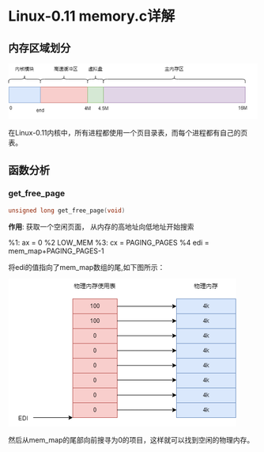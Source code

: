 

# Linux-0.11 memory.c详解

## 内存区域划分
![memory-area](https://github.com/zgjsxx/static-img-repo/raw/main/blog/Linux/Linux-0.11-memory/mem-area.png)


在Linux-0.11内核中，所有进程都使用一个页目录表，而每个进程都有自己的页表。


## 函数分析

### get_free_page
```c
unsigned long get_free_page(void)
```
**作用**: 获取一个空闲页面， 从内存的高地址向低地址开始搜索

%1: ax = 0    %2 LOW_MEM     %3: cx = PAGING_PAGES   %4 edi = mem_map+PAGING_PAGES-1

将edi的值指向了mem_map数组的尾,如下图所示：

![get_free_page](https://github.com/zgjsxx/static-img-repo/raw/main/blog/Linux/Linux-0.11-memory/get_free_page.png)

然后从mem_map的尾部向前搜寻为0的项目，这样就可以找到空闲的物理内存。

